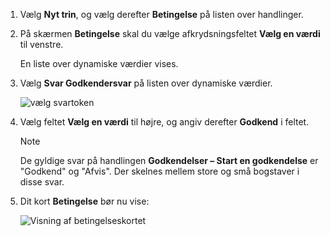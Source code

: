 1. Vælg **Nyt trin**, og vælg derefter **Betingelse** på listen over handlinger.
1. På skærmen **Betingelse** skal du vælge afkrydsningsfeltet **Vælg en værdi** til venstre.

   En liste over dynamiske værdier vises.
   
1. Vælg **Svar Godkendersvar** på listen over dynamiske værdier.
  
    ![vælg svartoken](media/modern-approvals/search-for-response.png)
1. Vælg feltet **Vælg en værdi** til højre, og angiv derefter **Godkend** i feltet.

   > [!NOTE]
   > De gyldige svar på handlingen **Godkendelser – Start en godkendelse** er "Godkend" og "Afvis". Der skelnes mellem store og små bogstaver i disse svar.

1. Dit kort **Betingelse** bør nu vise:

    ![Visning af betingelseskortet](media/modern-approvals/response-condition-test.png "Visning af betingelseskortet")
